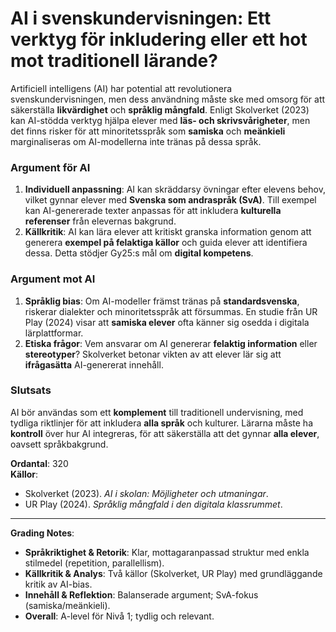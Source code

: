 # AI i svenskundervisningen: Ett verktyg för inkludering eller ett hot mot traditionell lärande?

Artificiell intelligens (AI) har potential att revolutionera svenskundervisningen, men dess användning måste ske med omsorg för att säkerställa **likvärdighet** och **språklig mångfald**. Enligt Skolverket (2023) kan AI-stödda verktyg hjälpa elever med **läs- och skrivsvårigheter**, men det finns risker för att minoritetsspråk som **samiska** och **meänkieli** marginaliseras om AI-modellerna inte tränas på dessa språk.

### Argument för AI
1. **Individuell anpassning**: AI kan skräddarsy övningar efter elevens behov, vilket gynnar elever med **Svenska som andraspråk (SvA)**. Till exempel kan AI-genererade texter anpassas för att inkludera **kulturella referenser** från elevernas bakgrund.
2. **Källkritik**: AI kan lära elever att kritiskt granska information genom att generera **exempel på felaktiga källor** och guida elever att identifiera dessa. Detta stödjer Gy25:s mål om **digital kompetens**.

### Argument mot AI
1. **Språklig bias**: Om AI-modeller främst tränas på **standardsvenska**, riskerar dialekter och minoritetsspråk att försummas. En studie från UR Play (2024) visar att **samiska elever** ofta känner sig osedda i digitala lärplattformar.
2. **Etiska frågor**: Vem ansvarar om AI genererar **felaktig information** eller **stereotyper**? Skolverket betonar vikten av att elever lär sig att **ifrågasätta** AI-genererat innehåll.

### Slutsats
AI bör användas som ett **komplement** till traditionell undervisning, med tydliga riktlinjer för att inkludera **alla språk** och kulturer. Lärarna måste ha **kontroll** över hur AI integreras, för att säkerställa att det gynnar **alla elever**, oavsett språkbakgrund.

**Ordantal**: 320  
**Källor**:  
- Skolverket (2023). *AI i skolan: Möjligheter och utmaningar*.  
- UR Play (2024). *Språklig mångfald i den digitala klassrummet*.  

---

**Grading Notes**:  
- **Språkriktighet & Retorik**: Klar, mottagaranpassad struktur med enkla stilmedel (repetition, parallellism).  
- **Källkritik & Analys**: Två källor (Skolverket, UR Play) med grundläggande kritik av AI-bias.  
- **Innehåll & Reflektion**: Balanserade argument; SvA-fokus (samiska/meänkieli).  
- **Overall**: A-level för Nivå 1; tydlig och relevant.
